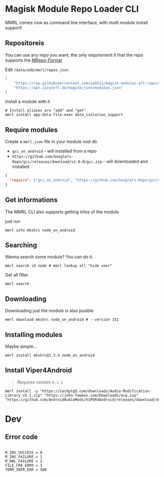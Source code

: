 # Magisk Module Repo Loader CLI

MMRL comes now as command line interface, with multi module install support!

## Repositoreis

You can use any repo you want, the only requirement it that the repo supports the [MRepo-Format](https://github.com/ya0211/magisk-modules-repo-util)

Edit `/data/adb/mmrl/repos.json`

```json
[
	"https://raw.githubusercontent.com/ya0211/magisk-modules-alt-repo/main/json/modules.json",
	"https://apt.izzysoft.de/magisk/json/modules.json"
]
```

Install a module with it

```shell
# Install aliases are "add" and "get"
mmrl install app-data-file-exec data_isolation_support
```

## Require modules 

Create a `mmrl.json` file in your module root dir. 

- `gcc_on_android` - will installed from a repo
- `https://github.com/Googlers-Repo/gcc/releases/download/v1.0.0/gcc.zip` - will downloaded and installed

```json
{
  "require": ["gcc_on_android", "https://github.com/Googlers-Repo/gcc/releases/download/v1.0.0/gcc.zip"]
}
```

## Get informations

The MMRL CLI also supports getting infos of the module

just run
```shell
mmrl info mkshrc node_on_android
```


## Searching

Wanna search some module? You can do it.

```shell
mmrl search id node # mmrl lookup all "hide user"
```

Get all filter

```shell
mmrl search 
```

## Downloading

Downloading just the module is also posible

```shell
mmrl download mkshrc node_on_android # --version 152
```

## Installing modules

Maybe simple...

```shell
mmrl install mkshrc@1.3.4 node_on_android
```

## Install Viper4Android

> Requires version `0.1.1`

```shell
mmrl install -y "https://zackptg5.com/downloads/Audio-Modification-Library_v5.1.zip" "https://john-fawkes.com/Downloads/acp.zip" "https://github.com/AndroidAudioMods/ViPER4Android/releases/download/v0.5.0/V4A_Magisk_Module_0.5.0.zip"
```

# Dev

## Error code 

```properties

M_INS_SUCCESS = 0
M_INS_FAILURE = 1
M_DWL_FAILURE = 2
FILE_CRA_ERRO = 3
TERM_INTR_ERR = 500
```